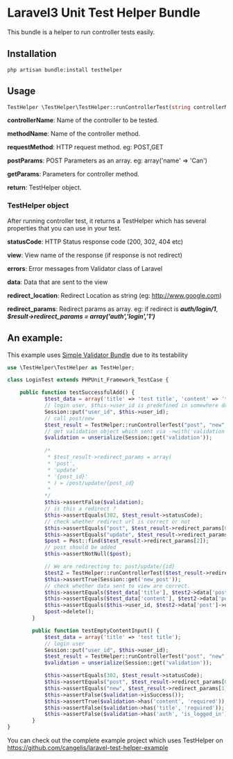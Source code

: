 # Laravel3 Unit Test Helper Bundle

This bundle is a helper to run controller tests easily.

## Installation

```php artisan bundle:install testhelper```

## Usage

```php
TestHelper \TestHelper\TestHelper::runControllerTest(string controllerName, string methodName, string requestMethod, array postParams, array getParams);
```

**controllerName**: Name of the controller to be tested.

**methodName**: Name of the controller method.

**requestMethod**: HTTP request method. eg: POST,GET

**postParams**: POST Parameters as an array. eg: array('name' => 'Can')

**getParams**: Parameters for controller method.

**return**: TestHelper object.

### TestHelper object

After running controller test, it returns a TestHelper which has several properties that you can use in your test.

**statusCode**: HTTP Status response code (200, 302, 404 etc)

**view**: View name of the response (if response is not redirect)

**errors**: Error messages from Validator class of Laravel

**data**: Data that are sent to the view

**redirect_location**: Redirect Location as string (eg: http://www.google.com)

**redirect_params**: Redirect params as array. eg: if redirect is ***auth/login/1***, ***$result->redirect_params = array('auth','login','1')***

## An example:

This example uses [Simple Validator Bundle](https://github.com/cangelis/simple-validator-laravel) due to its testability

```php
use \TestHelper\TestHelper as TestHelper;

class LoginTest extends PHPUnit_Framework_TestCase {

    public function testSuccessfulAdd() {
            $test_data = array('title' => 'test title', 'content' => 'test content');
            // login user, $this->user_id is predefined in somewhere don't care
            Session::put("user_id", $this->user_id);
            // call post/new
            $test_result = TestHelper::runControllerTest("post", "new", "POST", $test_data);
            // get validation object which sent via ->with('validation', serialize($validation))
            $validation = unserialize(Session::get('validation'));
            
            /*
             * $test_result->redirect_params = array(
             * 'post',
             * 'update'
             * '{post_id}'
             * ) = /post/update/{post_id}
             *
            */
            $this->assertFalse($validation);
            // is this a redirect ?
            $this->assertEquals(302, $test_result->statusCode);
            // check whether redirect url is correct or not
            $this->assertEquals("post", $test_result->redirect_params[0]);
            $this->assertEquals("update", $test_result->redirect_params[1]);
            $post = Post::find($test_result->redirect_params[2]);
            // post should be added
            $this->assertNotNull($post);

            // We are redirecting to: post/update/{id}
            $test2 = TestHelper::runControllerTest($test_result->redirect_params[0], $test_result->redirect_params[1], "GET", null, array($test_result->redirect_params[2]));
            $this->assertTrue(Session::get('new_post'));
            // check whether data sent to view are correct.
            $this->assertEquals($test_data['title'], $test2->data['post']->title);
            $this->assertEquals($test_data['content'], $test2->data['post']->content);
            $this->assertEquals($this->user_id, $test2->data['post']->user_id);
            $post->delete();
        }

        public function testEmptyContentInput() {
            $test_data = array('title' => 'test title');
            // login user
            Session::put("user_id", $this->user_id);
            $test_result = TestHelper::runControllerTest("post", "new", "POST", $test_data);
            $validation = unserialize(Session::get('validation'));

            $this->assertEquals(302, $test_result->statusCode);
            $this->assertEquals("post", $test_result->redirect_params[0]);
            $this->assertEquals("new", $test_result->redirect_params[1]);
            $this->assertFalse($validation->isSuccess());
            $this->assertTrue($validation->has('content', 'required'));
            $this->assertFalse($validation->has('title', 'required'));
            $this->assertFalse($validation->has('auth', 'is_logged_in'));
        }
}
```

You can check out the complete example project which uses TestHelper on https://github.com/cangelis/laravel-test-helper-example
